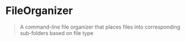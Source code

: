 # FileOrganizer
> A command-line file organizer that places files into corresponding sub-folders based on file type
